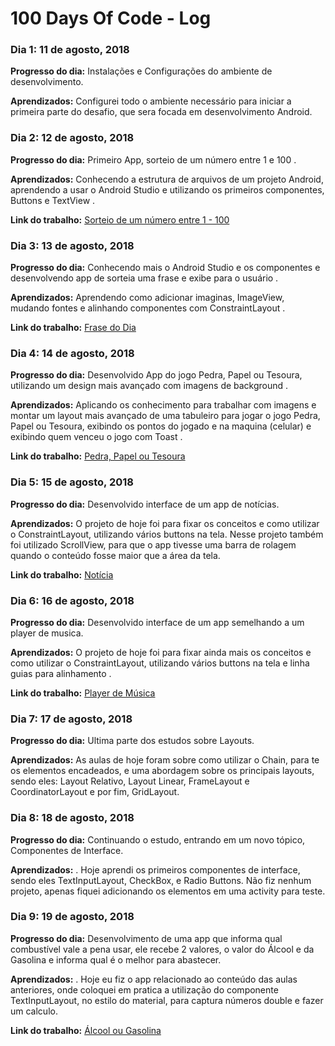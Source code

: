 # 100 Days Of Code - Log

### Dia 1: 11 de agosto, 2018

**Progresso do dia:**  Instalações e Configurações  do ambiente de desenvolvimento.

**Aprendizados:** Configurei todo o ambiente necessário para iniciar a primeira parte do desafio, que sera focada em desenvolvimento Android.

### Dia 2: 12 de agosto, 2018

**Progresso do dia:** Primeiro App, sorteio de um número entre 1 e 100  .

**Aprendizados:**  Conhecendo a estrutura de arquivos de um projeto Android, aprendendo a usar o Android Studio e utilizando os primeiros componentes, Buttons e TextView .

**Link do trabalho:** [Sorteio de um número entre 1 - 100](https://github.com/SergioDiniz/estudo_dev_android_27/tree/master/App_1_sorteio)

### Dia 3: 13 de agosto, 2018

**Progresso do dia:** Conhecendo mais o Android Studio e os componentes e desenvolvendo app de sorteia uma frase e exibe para o usuário .

**Aprendizados:** Aprendendo como adicionar imaginas, ImageView, mudando fontes e alinhando componentes com ConstraintLayout .

**Link do trabalho:** [Frase do Dia](https://github.com/SergioDiniz/estudo_dev_android_27/tree/master/App_2_frase_do_dia)

### Dia 4: 14 de agosto, 2018

**Progresso do dia:** Desenvolvido App do jogo Pedra, Papel ou Tesoura, utilizando um design mais avançado com imagens de background .

**Aprendizados:** Aplicando os conhecimento para trabalhar com imagens e montar um layout mais avançado de uma tabuleiro para jogar o jogo  Pedra, Papel ou Tesoura, exibindo os pontos do jogado e na maquina (celular) e exibindo quem venceu o jogo com Toast .

**Link do trabalho:** [Pedra, Papel ou Tesoura](https://github.com/SergioDiniz/estudo_dev_android_27/tree/master/App_3_pedra_papel_ou_tesoura)

### Dia 5: 15 de agosto, 2018

**Progresso do dia:**  Desenvolvido interface de um app de notícias.

**Aprendizados:**  O projeto de hoje foi para fixar os conceitos e como utilizar o ConstraintLayout, utilizando vários buttons na tela. Nesse projeto também foi utilizado ScrollView, para que o app tivesse uma barra de rolagem quando o conteúdo fosse maior que a área da tela.

**Link do trabalho:** [Notícia](https://github.com/SergioDiniz/estudo_dev_android_27/tree/master/App_4_noticia)

### Dia 6: 16 de agosto, 2018

**Progresso do dia:**  Desenvolvido interface de um app semelhando a um player de musica.

**Aprendizados:**  O projeto de hoje foi para fixar ainda mais os conceitos e como utilizar o ConstraintLayout, utilizando vários buttons na tela e linha guias para alinhamento .

**Link do trabalho:** [Player de Música](https://github.com/SergioDiniz/estudo_dev_android_27/tree/master/App_5_player_musica)

### Dia 7: 17 de agosto, 2018

**Progresso do dia:** Ultima parte dos estudos sobre Layouts.

**Aprendizados:**  As aulas de hoje foram sobre como utilizar o Chain, para te os elementos encadeados, e uma abordagem sobre os principais layouts, sendo eles: Layout Relativo, Layout Linear, FrameLayout e CoordinatorLayout e por fim, GridLayout.

### Dia 8: 18 de agosto, 2018

**Progresso do dia:** Continuando o estudo, entrando em um novo tópico, Componentes de Interface.

**Aprendizados:** .  Hoje aprendi os primeiros componentes de interface, sendo eles TextInputLayout, CheckBox, e Radio Buttons. Não fiz nenhum projeto, apenas fiquei adicionando os elementos em uma activity para teste.

### Dia 9: 19 de agosto, 2018

**Progresso do dia:** Desenvolvimento de uma app que informa qual combustível vale a pena usar, ele recebe 2 valores, o valor do Álcool e da Gasolina e informa qual é o melhor para abastecer.

**Aprendizados:** .  Hoje eu fiz o app relacionado ao conteúdo das aulas anteriores, onde coloquei em pratica a utilização do componente TextInputLayout, no estilo do material, para captura números double e fazer um calculo.

**Link do trabalho:** [Álcool ou Gasolina](https://github.com/SergioDiniz/estudo_dev_android_27/tree/master/App_6_alcool_ou_gasolina)

